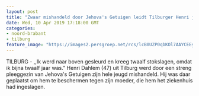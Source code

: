 ```yaml
---
layout: post
title: "Zwaar mishandeld door Jehova's Getuigen leidt Tilburger Henri jarenlang een dubbelleven: ‘Ik wilde Carnaval vieren’"
date: Wed, 10 Apr 2019 17:18:00 GMT
categories: 
- noord-brabant 
- tilburg 
feature_image: "https://images2.persgroep.net/rcs/lcB0UZP0qbKOl7AAYCEEy4HtofE/diocontent/145253141/_fitwidth/400/?appId=21791a8992982cd8da851550a453bd7f&quality=0.7"
---
```


TILBURG - ,,Ik werd naar boven gesleurd en kreeg twaalf stokslagen, omdat ik bijna twaalf jaar was.” Henri Dahlem (47) uit Tilburg werd door een streng pleeggezin van Jehova's Getuigen zijn hele jeugd mishandeld. Hij was daar geplaatst om hem te beschermen tegen zijn moeder, die hem het ziekenhuis had ingeslagen.
